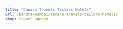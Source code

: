 ```yaml
---
title: "Canara Travels Tailors Hotels"
url: /bandra-mumbai/canara-travels-tailors-hotels/
shop: travel agency
---
```

